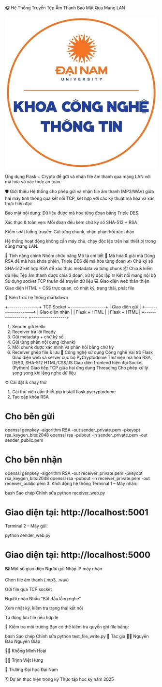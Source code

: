 🎧 Hệ Thống Truyền Tệp Âm Thanh Bảo Mật Qua Mạng LAN

![🎧 Giao diện hệ thống](https://github.com/giap09/SecureAudioMessaging-DES-RSA/blob/main/486643036_1189777543149102_27833471534785857_n.jpg?raw=true)


Ứng dụng Flask + Crypto để gửi và nhận file âm thanh qua mạng LAN với mã hóa và xác thực an toàn.

🛡️ Giới thiệu
Hệ thống cho phép gửi và nhận file âm thanh (MP3/WAV) giữa hai máy tính thông qua kết nối TCP, kết hợp với các kỹ thuật mã hóa và xác thực hiện đại:

Bảo mật nội dung: Dữ liệu được mã hóa từng đoạn bằng Triple DES

Xác thực & toàn vẹn: Mỗi đoạn đều kèm chữ ký số SHA-512 + RSA

Kiểm soát luồng truyền: Gửi từng chunk, nhận phản hồi xác nhận

Hệ thống hoạt động không cần máy chủ, chạy độc lập trên hai thiết bị trong cùng mạng LAN.

📌 Tính năng chính
Nhóm chức năng	Mô tả chi tiết
🔐 Mã hóa & giải mã	Dùng RSA để mã hóa khóa phiên, Triple DES để mã hóa từng đoạn
✍️ Chữ ký số	SHA‑512 kết hợp RSA để xác thực metadata và từng chunk
📦 Chia & kiểm dữ liệu	Tệp âm thanh được chia 3 đoạn, xử lý độc lập
🌐 Kết nối mạng nội bộ	Sử dụng socket TCP thuần để truyền dữ liệu
💻 Giao diện web thân thiện	Giao diện HTML + CSS trực quan, có nhật ký, trạng thái, phát file

🧱 Kiến trúc hệ thống
markdown

+----------------+      TCP Socket      +------------------+
|  Giao diện gửi | <------------------> | Giao diện nhận   |
|  Flask + HTML  |                      | Flask + HTML     |
+----------------+                      +------------------+

1. Sender gửi Hello
2. Receiver trả lời Ready
3. Gửi metadata + chữ ký số
4. Gửi từng phần nội dung (chunk)
5. Mỗi chunk được xác minh và phản hồi bằng chữ ký
6. Receiver ghép file & lưu
🧰 Công nghệ sử dụng
Công nghệ	Vai trò
Flask	Giao diện web và server cục bộ
PyCryptodome	Thư viện mã hóa RSA, DES3, SHA-512
HTML/CSS/JS	Giao diện frontend hiện đại
Socket (Python)	Giao tiếp TCP giữa hai ứng dụng
Threading	Cho phép xử lý song song khi lắng nghe dữ liệu

⚙️ Cài đặt & chạy thử
1. Cài thư viện cần thiết
pip install flask pycryptodome
2. Tạo cặp khóa RSA

# Cho bên gửi
openssl genpkey -algorithm RSA -out sender_private.pem -pkeyopt rsa_keygen_bits:2048
openssl rsa -pubout -in sender_private.pem -out sender_public.pem

# Cho bên nhận
openssl genpkey -algorithm RSA -out receiver_private.pem -pkeyopt rsa_keygen_bits:2048
openssl rsa -pubout -in receiver_private.pem -out receiver_public.pem
3. Khởi động hệ thống
Terminal 1 – Máy nhận:

bash
Sao chép
Chỉnh sửa
python receiver_web.py
# Giao diện tại: http://localhost:5001
Terminal 2 – Máy gửi:

python sender_web.py
# Giao diện tại: http://localhost:5000
🖼️ Một số giao diện
Người gửi
Nhập IP máy nhận

Chọn file âm thanh (.mp3, .wav)

Gửi file qua TCP socket


Người nhận
Nhấn "Bắt đầu lắng nghe"

Xem nhật ký, kiểm tra trạng thái kết nối

Tự động lưu file nếu hợp lệ


🧪 Kiểm tra môi trường
Bạn có thể kiểm tra quyền ghi file bằng:

bash
Sao chép
Chỉnh sửa
python test_file_write.py
👥 Tác giả
👨‍💻 Nguyễn Đào Nguyên Giáp

👨‍💻 Khổng Minh Hoài 

👨‍💻 Trịnh Việt Hưng

🏫 Trường Đại học Đại Nam

🗓️ Dự án thực hiện trong kỳ Thực tập học kỳ năm 2025
